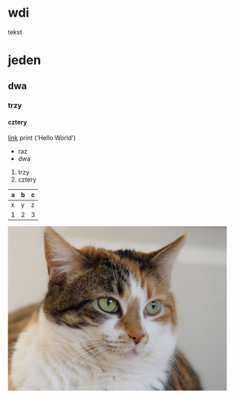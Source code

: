 # wdi
tekst 
# jeden # 
## dwa ##
### trzy ###
#### cztery ####
[link](https://github.com/fjemiolo/wdi/)
print ('Hello World')
* raz 
* dwa

1. trzy
2. cztery

a | b | c
--- | --- | ---
x | y | z
1 | 2 | 3 

![Kotel](/labolatorium&#32;2/cat.jpg)
